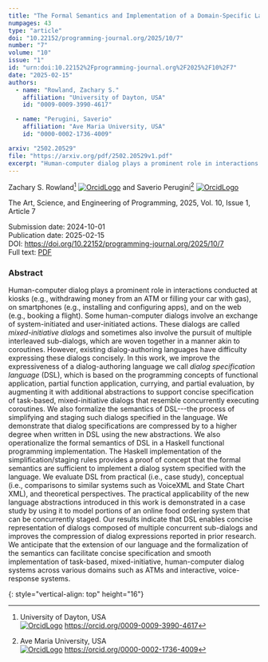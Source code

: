 ```yaml
---
title: "The Formal Semantics and Implementation of a Domain-Specific Language for Mixed-Initiative Dialogs"
numpages: 43
type: "article"
doi: "10.22152/programming-journal.org/2025/10/7"
number: "7"
volume: "10"
issue: "1"
id: "urn:doi:10.22152%2Fprogramming-journal.org%2F2025%2F10%2F7"
date: "2025-02-15"
authors: 
  - name: "Rowland, Zachary S."
    affiliation: "University of Dayton, USA"
    id: "0009-0009-3990-4617"

  - name: "Perugini, Saverio"
    affiliation: "Ave Maria University, USA"
    id: "0000-0002-1736-4009"

arxiv: "2502.20529"
file: "https://arxiv.org/pdf/2502.20529v1.pdf"
excerpt: "Human-computer dialog plays a prominent role in interactions conducted at kiosks (e.g., withdrawing money from an ATM or filling your car with gas), on smartphones (e.g., installing and configuring apps), and on the web (e.g., booking a flight). Some human-computer dialogs involve an exchange of system-initiated and user-initiated actions. These dialogs are called *mixed-initiative dialogs* and sometimes also involve the pursuit of multiple interleaved sub-dialogs, which are woven together in a manner akin to coroutines. However, existing dialog-authoring languages have difficulty expressing these dialogs concisely. In this work, we improve the expressiveness of a dialog-authoring language we call *dialog specification language* (DSL), which is based on the programming concepts of functional application, partial function application, currying, and partial evaluation, by augmenting it with additional abstractions to support concise specification of task-based, mixed-initiative dialogs that resemble concurrently executing coroutines. We also formalize the semantics of DSL---the process of simplifying and staging such dialogs specified in the language. We demonstrate that dialog specifications are compressed by to a higher degree when written in DSL using the new abstractions. We also operationalize the formal semantics of DSL in a Haskell functional programming implementation. The Haskell implementation of the simplification/staging rules provides a proof of concept that the formal semantics are sufficient to implement a dialog system specified with the language. We evaluate DSL from practical (i.e., case study), conceptual (i.e., comparisons to similar systems such as VoiceXML and State Chart XML), and theoretical perspectives. The practical applicability of the new language abstractions introduced in this work is demonstrated in a case study by using it to model portions of an online food ordering system that can be concurrently staged. Our results indicate that DSL enables concise representation of dialogs composed of multiple concurrent sub-dialogs and improves the compression of dialog expressions reported in prior research. We anticipate that the extension of our language and the formalization of the semantics can facilitate concise specification and smooth implementation of task-based, mixed-initiative, human-computer dialog systems across various domains such as ATMs and interactive, voice-response systems."
---
```

Zachary S. Rowland[^1] [![OrcidLogo]](https://orcid.org/0009-0009-3990-4617) and Saverio Perugini[^2] [![OrcidLogo]](https://orcid.org/0000-0002-1736-4009)

The Art, Science, and Engineering of Programming, 2025, Vol. 10, Issue 1, Article 7

Submission date: 2024-10-01  
Publication date: 2025-02-15  
DOI: <https://doi.org/10.22152/programming-journal.org/2025/10/7>  
Full text: [PDF](https://arxiv.org/pdf/2502.20529v1.pdf)  


### Abstract

Human-computer dialog plays a prominent role in interactions conducted at kiosks (e.g., withdrawing money from an ATM or filling your car with gas), on smartphones (e.g., installing and configuring apps), and on the web (e.g., booking a flight). Some human-computer dialogs involve an exchange of system-initiated and user-initiated actions. These dialogs are called *mixed-initiative dialogs* and sometimes also involve the pursuit of multiple interleaved sub-dialogs, which are woven together in a manner akin to coroutines. However, existing dialog-authoring languages have difficulty expressing these dialogs concisely. In this work, we improve the expressiveness of a dialog-authoring language we call *dialog specification language* (DSL), which is based on the programming concepts of functional application, partial function application, currying, and partial evaluation, by augmenting it with additional abstractions to support concise specification of task-based, mixed-initiative dialogs that resemble concurrently executing coroutines. We also formalize the semantics of DSL---the process of simplifying and staging such dialogs specified in the language. We demonstrate that dialog specifications are compressed by to a higher degree when written in DSL using the new abstractions. We also operationalize the formal semantics of DSL in a Haskell functional programming implementation. The Haskell implementation of the simplification/staging rules provides a proof of concept that the formal semantics are sufficient to implement a dialog system specified with the language. We evaluate DSL from practical (i.e., case study), conceptual (i.e., comparisons to similar systems such as VoiceXML and State Chart XML), and theoretical perspectives. The practical applicability of the new language abstractions introduced in this work is demonstrated in a case study by using it to model portions of an online food ordering system that can be concurrently staged. Our results indicate that DSL enables concise representation of dialogs composed of multiple concurrent sub-dialogs and improves the compression of dialog expressions reported in prior research. We anticipate that the extension of our language and the formalization of the semantics can facilitate concise specification and smooth implementation of task-based, mixed-initiative, human-computer dialog systems across various domains such as ATMs and interactive, voice-response systems.


[^1]: University of Dayton, USA  
    [![OrcidLogo]](https://orcid.org/0009-0009-3990-4617) <https://orcid.org/0009-0009-3990-4617>

[^2]: Ave Maria University, USA  
    [![OrcidLogo]](https://orcid.org/0000-0002-1736-4009) <https://orcid.org/0000-0002-1736-4009>


[OrcidLogo]: /assets/images/orcid.svg "Orcid Logo"
{: style="vertical-align: top" height="16"}
